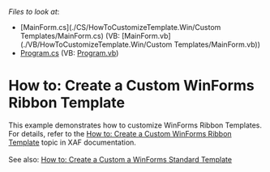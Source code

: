 <!-- default file list -->
*Files to look at*:

* [MainForm.cs](./CS/HowToCustomizeTemplate.Win/Custom Templates/MainForm.cs) (VB: [MainForm.vb](./VB/HowToCustomizeTemplate.Win/Custom Templates/MainForm.vb))
* [Program.cs](./CS/HowToCustomizeTemplate.Win/Program.cs) (VB: [Program.vb](./VB/HowToCustomizeTemplate.Win/Program.vb))
<!-- default file list end -->
# How to: Create a Custom WinForms Ribbon Template


<p>This example demonstrates how to customize WinForms Ribbon Templates. For details, refer to the <a href="http://documentation.devexpress.com/#Xaf/CustomDocument2618">How to: Create a Custom WinForms Ribbon Template</a> topic in XAF documentation.<br /><br />See also: <a href="https://www.devexpress.com/Support/Center/p/T196002">How to: Create a Custom a WinForms Standard Template</a></p>

<br/>


